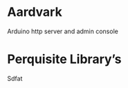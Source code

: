 Aardvark
========

Arduino http server and admin console


Perquisite Library’s 
====================

Sdfat

